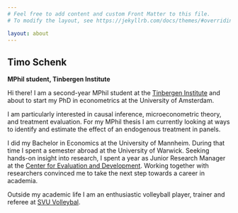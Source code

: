 ```yaml
---
# Feel free to add content and custom Front Matter to this file.
# To modify the layout, see https://jekyllrb.com/docs/themes/#overriding-theme-defaults

layout: about
---
```

## Timo Schenk
**MPhil student, Tinbergen Institute**

Hi there! I am a second-year MPhil student at the [Tinbergen Institute](https://www.tinbergen.nl/person/1162/timo-daniel-schenk)
and about to start my PhD in econometrics at the University of Amsterdam.

I am particularly interested in causal inference, microeconometric theory, and treatment evaluation. 
For my MPhil thesis I am currently looking at ways to identify and estimate the effect of an endogenous treatment in panels.

I did my Bachelor in Economics at the University of Mannheim. 
During that time I spent a semester abroad at the University of Warwick. 
Seeking hands-on insight into research, I spent a year as Junior Research Manager at the [Center for Evaluation and Development](https://c4ed.org/). 
Working together with researchers convinced me to take the next step towards a career in academia.

Outside my academic life I am an enthusiastic volleyball player, trainer and referee at [SVU Volleybal](https://www.svuvolleybal.nl/).
    
